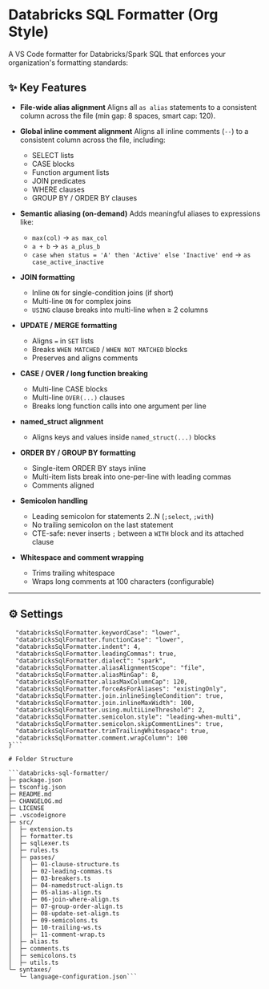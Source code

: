 
# Databricks SQL Formatter (Org Style)

A VS Code formatter for Databricks/Spark SQL that enforces your organization's formatting standards:

## ✨ Key Features

- **File-wide alias alignment**
  Aligns all `as alias` statements to a consistent column across the file (min gap: 8 spaces, smart cap: 120).

- **Global inline comment alignment**
  Aligns all inline comments (`--`) to a consistent column across the file, including:
  - SELECT lists
  - CASE blocks
  - Function argument lists
  - JOIN predicates
  - WHERE clauses
  - GROUP BY / ORDER BY clauses

- **Semantic aliasing (on-demand)**
  Adds meaningful aliases to expressions like:
  - `max(col)` → `as max_col`
  - `a + b` → `as a_plus_b`
  - `case when status = 'A' then 'Active' else 'Inactive' end` → `as case_active_inactive`

- **JOIN formatting**
  - Inline `ON` for single-condition joins (if short)
  - Multi-line `ON` for complex joins
  - `USING` clause breaks into multi-line when ≥ 2 columns

- **UPDATE / MERGE formatting**
  - Aligns `=` in `SET` lists
  - Breaks `WHEN MATCHED` / `WHEN NOT MATCHED` blocks
  - Preserves and aligns comments

- **CASE / OVER / long function breaking**
  - Multi-line CASE blocks
  - Multi-line `OVER(...)` clauses
  - Breaks long function calls into one argument per line

- **named_struct alignment**
  - Aligns keys and values inside `named_struct(...)` blocks

- **ORDER BY / GROUP BY formatting**
  - Single-item ORDER BY stays inline
  - Multi-item lists break into one-per-line with leading commas
  - Comments aligned

- **Semicolon handling**
  - Leading semicolon for statements 2..N (`;select`, `;with`)
  - No trailing semicolon on the last statement
  - CTE-safe: never inserts `;` between a `WITH` block and its attached clause

- **Whitespace and comment wrapping**
  - Trims trailing whitespace
  - Wraps long comments at 100 characters (configurable)

---

## ⚙️ Settings


```{
  "databricksSqlFormatter.keywordCase": "lower",
  "databricksSqlFormatter.functionCase": "lower",
  "databricksSqlFormatter.indent": 4,
  "databricksSqlFormatter.leadingCommas": true,
  "databricksSqlFormatter.dialect": "spark",
  "databricksSqlFormatter.aliasAlignmentScope": "file",
  "databricksSqlFormatter.aliasMinGap": 8,
  "databricksSqlFormatter.aliasMaxColumnCap": 120,
  "databricksSqlFormatter.forceAsForAliases": "existingOnly",
  "databricksSqlFormatter.join.inlineSingleCondition": true,
  "databricksSqlFormatter.join.inlineMaxWidth": 100,
  "databricksSqlFormatter.using.multiLineThreshold": 2,
  "databricksSqlFormatter.semicolon.style": "leading-when-multi",
  "databricksSqlFormatter.semicolon.skipCommentLines": true,
  "databricksSqlFormatter.trimTrailingWhitespace": true,
  "databricksSqlFormatter.comment.wrapColumn": 100
}```

# Folder Structure

```databricks-sql-formatter/
├─ package.json
├─ tsconfig.json
├─ README.md
├─ CHANGELOG.md
├─ LICENSE
├─ .vscodeignore
├─ src/
│  ├─ extension.ts
│  ├─ formatter.ts
│  ├─ sqlLexer.ts
│  ├─ rules.ts
│  ├─ passes/
│  │  ├─ 01-clause-structure.ts
│  │  ├─ 02-leading-commas.ts
│  │  ├─ 03-breakers.ts
│  │  ├─ 04-namedstruct-align.ts
│  │  ├─ 05-alias-align.ts
│  │  ├─ 06-join-where-align.ts
│  │  ├─ 07-group-order-align.ts
│  │  ├─ 08-update-set-align.ts
│  │  ├─ 09-semicolons.ts
│  │  ├─ 10-trailing-ws.ts
│  │  ├─ 11-comment-wrap.ts
│  ├─ alias.ts
│  ├─ comments.ts
│  ├─ semicolons.ts
│  ├─ utils.ts
└─ syntaxes/
   └─ language-configuration.json```
